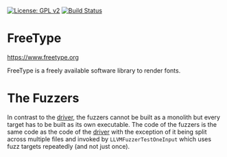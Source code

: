 [![License: GPL v2](https://img.shields.io/badge/License-GPL%20v2-blue.svg)](https://www.gnu.org/licenses/old-licenses/gpl-2.0.en.html)
[![Build Status](https://travis-ci.org/freetype/freetype2-testing.svg?branch=master)](https://travis-ci.org/freetype/freetype2-testing)

# FreeType

https://www.freetype.org

FreeType is a freely available software library to render fonts.

# The Fuzzers

In contrast to the [driver](/fuzzing/src/driver), the fuzzers cannot be built
as a monolith but every target has to be built as its own executable.  The
code of the fuzzers is the same code as the code of the
[driver](/fuzzing/src/driver) with the exception of it being split across
multiple files and invoked by `LLVMFuzzerTestOneInput` which uses fuzz targets
repeatedly (and not just once).
